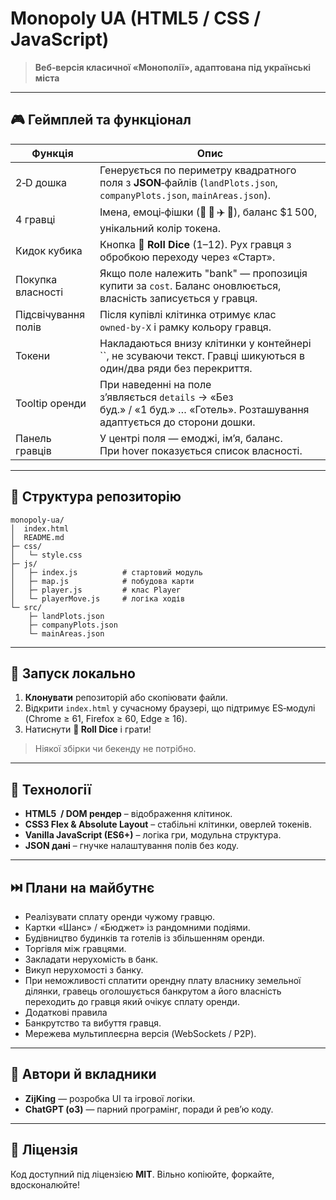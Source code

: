 # Monopoly UA (HTML5 / CSS / JavaScript)

> **Веб‑версія класичної «Монополії», адаптована під українські міста**

---

## 🎮 Геймплей та функціонал

|  Функція            |  Опис                                                                                                                      |
| ------------------- | -------------------------------------------------------------------------------------------------------------------------- |
| 2‑D дошка           | Генерується по периметру квадратного поля з **JSON**‑файлів (`landPlots.json`, `companyPlots.json`, `mainAreas.json`).     |
| 4 гравці            | Імена, емоці‑фішки (🚗 🚢 ✈️ 🎈), баланс \$1 500, унікальний колір токе­на.                                                |
| Кидок кубика        | Кнопка **🎲 Roll Dice** (1–12). Рух гравця з обробкою переходу через «Старт».                                              |
| Покупка власності   | Якщо поле належить "bank" — пропозиція купити за `cost`. Баланс оновлюється, власність записується у гравця.               |
| Підсвічування полів | Після купівлі клітинка отримує клас `owned‑by‑X` і рамку кольору гравця.                                                   |
| Токени              | Накладаються внизу клітинки у контейнері ``, не зсуваючи текст. Гравці шикуються в один/два ряди без перекриття.           |
| Tooltip оренди      | При наведенні на поле зʼявляється `details` → «Без буд.» / «1 буд.» … «Готель». Розташування адаптується до сторони дошки. |
| Панель гравців      | У центрі поля — емоджі, імʼя, баланс. При hover показується список власності.                                              |

---

## 📂 Структура репозиторію

```
monopoly-ua/
│  index.html
│  README.md
├─ css/
│   └─ style.css
├─ js/
│   ├─ index.js          # стартовий модуль
│   ├─ map.js            # побудова карти
│   ├─ player.js         # клас Player
│   └─ playerMove.js     # логіка ходів
└─ src/
    ├─ landPlots.json
    ├─ companyPlots.json
    └─ mainAreas.json
```

---

## 🚀 Запуск локально

1. **Клонувати** репозиторій або скопіювати файли.
2. Відкрити `index.html` у сучасному браузері, що підтримує ES‑модулі (Chrome ≥ 61, Firefox ≥ 60, Edge ≥ 16).
3. Натиснути **🎲 Roll Dice** і грати!

> Ніякої збірки чи бекенду не потрібно.

---

## 🔧 Технології

- **HTML5  / DOM рендер** – відображення клітинок.
- **CSS3 Flex & Absolute Layout** – стабільні клітинки, оверлей токенів.
- **Vanilla JavaScript (ES6+)** – логіка гри, модульна структура.
- **JSON дані** – гнучке налаштування полів без коду.

---

## ⏭️ Плани на майбутнє

- Реалізувати сплату оренди чужому гравцю.
- Картки «Шанс» / «Бюджет» із рандомними подіями.
- Будівництво будинків та готелів із збільшенням оренди.
- Торгівля між гравцями.
- Закладати нерухомість в банк.
- Викуп нерухомості з банку.
- При неможливості сплатити орендну плату власнику земельної ділянки, гравець оголошується банкрутом а його власність переходить до гравця який очікує сплату оренди.
- Додаткові правила
- Банкрутство та вибуття гравця.
- Мережева мультиплеєрна версія (WebSockets / P2P).

---

## 🤝 Автори й вкладники

- **ZijKing** — розробка UI та ігрової логіки.
- **ChatGPT (o3)** — парний програмінг, поради й ревʼю коду.

---

## 📝 Ліцензія

Код доступний під ліцензією **MIT**. Вільно копіюйте, форкайте, вдосконалюйте!

